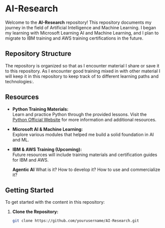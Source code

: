 # AI-Research

Welcome to the **AI-Research** repository! This repository documents my journey in the field of Artificial Intelligence and Machine Learning. I began my learning with Microsoft Learning AI and Machine Learning, and I plan to migrate to IBM training and AWS training certifications in the future.

## Repository Structure

The repository is organized so that as I encounter material I share or save it to this repository. As I encounter good training mixed in with other material I will keep it in this repository to keep track of  to different learning paths and technologies:.

## Resources

- **Python Training Materials:**  
  Learn and practice Python through the provided lessons. Visit the [Python Official Website](https://www.python.org/) for more information and additional resources.

- **Microsoft AI & Machine Learning:**  
  Explore various modules that helped me build a solid foundation in AI and ML.

- **IBM & AWS Training (Upcoming):**  
  Future resources will include training materials and certification guides for IBM and AWS.

  **Agentic AI**
  What is it?
  How to develop it?
  How to use and commercialize it?

## Getting Started

To get started with the content in this repository:

1. **Clone the Repository:**

   ```bash
   git clone https://github.com/yourusername/AI-Research.git
